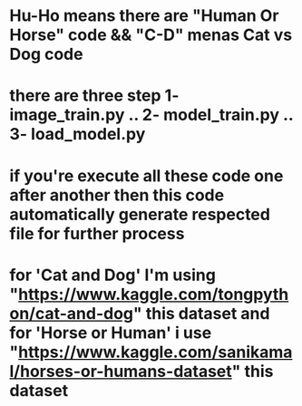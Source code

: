 # Hu-Ho means there are "Human Or Horse" code && "C-D" menas Cat vs Dog code
# there are three step 1- image_train.py .. 2- model_train.py .. 3- load_model.py
# if you're execute all these code one after another then this code automatically generate respected file for further process
# for 'Cat and Dog' I'm using "https://www.kaggle.com/tongpython/cat-and-dog" this dataset and for 'Horse or Human' i use "https://www.kaggle.com/sanikamal/horses-or-humans-dataset" this dataset
